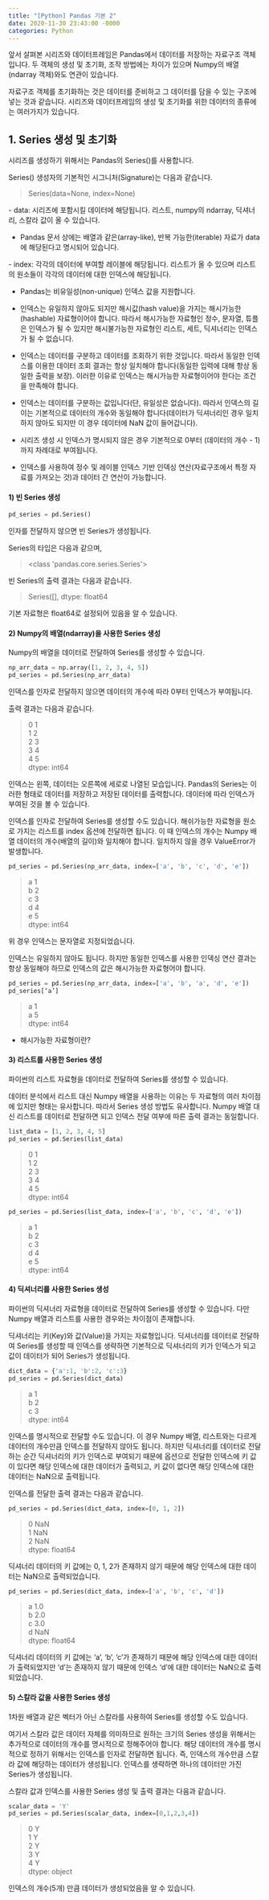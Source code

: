 ```yaml
---
title: "[Python] Pandas 기본 2"
date: 2020-11-30 23:43:00 -0000
categories: Python
---
```

앞서 살펴본 시리즈와 데이터프레임은 Pandas에서 데이터를 저장하는 자료구조 객체입니다. 두 객체의 생성 및 초기화, 조작 방법에는 차이가 있으며 Numpy의 배열(ndarray 객체)와도 연관이 있습니다.

자료구조 객체를 초기화하는 것은 데이터를 준비하고 그 데이터를 담을 수 있는 구조에 넣는 것과 같습니다. 시리즈와 데이터프레임의 생성 및 초기화를 위한 데이터의 종류에는 여러가지가 있습니다.

## 1. Series 생성 및 초기화

시리즈를 생성하기 위해서는 Pandas의 Series()를 사용합니다.

Series() 생성자의 기본적인 시그니처(Signature)는 다음과 같습니다.  
> Series(data=None, index=None)

&#45; data: 시리즈에 포함시킬 데이터에 해당됩니다. 리스트, numpy의 ndarray, 딕셔너리, 스칼라 값이 올 수 있습니다.

- Pandas 문서 상에는 배열과 같은(array-like), 반복 가능한(iterable) 자료가 data에 해당된다고 명시되어 있습니다.

&#45; index: 각각의 데이터에 부여할 레이블에 해당됩니다. 리스트가 올 수 있으며 리스트의 원소들이 각각의 데이터에 대한 인덱스에 해당됩니다.

- Pandas는 비유일성(non-unique) 인덱스 값을 지원합니다.

- 인덱스는 유일하지 않아도 되지만 해시값(hash value)을 가지는 해시가능한(hashable) 자료형이어야 합니다. 따라서 해시가능한 자료형인 정수, 문자열, 튜플은 인덱스가 될 수 있지만 해시불가능한 자료형인 리스트, 세트, 딕셔너리는 인덱스가 될 수 없습니다.

- 인덱스는 데이터를 구분하고 데이터를 조회하기 위한 것입니다. 따라서 동일한 인덱스를 이용한 데이터 조회 결과는 항상 일치해야 합니다(동일한 입력에 대해 항상 동일한 출력을 보장). 이러한 이유로 인덱스는 해시가능한 자료형이어야 한다는 조건을 만족해야 합니다.

- 인덱스는 데이터를 구분하는 값입니다(단, 유일성은 없습니다). 따라서 인덱스의 길이는 기본적으로 데이터의 개수와 동일해야 합니다(데이터가 딕셔너리인 경우 일치하지 않아도 되지만 이 경우 데이터에 NaN 값이 들어갑니다).

- 시리즈 생성 시 인덱스가 명시되지 않은 경우 기본적으로 0부터 (데이터의 개수 - 1)까지 차례대로 부여됩니다.

- 인덱스를 사용하여 정수 및 레이블 인덱스 기반 인덱싱 연산(자료구조에서 특정 자료를 가져오는 것)과 데이터 간 연산이 가능합니다.

#### 1) 빈 Series 생성
```python
pd_series = pd.Series()
```
인자를 전달하지 않으면 빈 Series가 생성됩니다.

Series의 타입은 다음과 같으며,  
> <class 'pandas.core.series.Series'>

빈 Series의 출력 결과는 다음과 같습니다.  
> Series([], dtype: float64

기본 자료형은 float64로 설정되어 있음을 알 수 있습니다.

#### 2) Numpy의 배열(ndarray)을 사용한 Series 생성
Numpy의 배열을 데이터로 전달하여 Series를 생성할 수 있습니다.  
```python
np_arr_data = np.array([1, 2, 3, 4, 5])  
pd_series = pd.Series(np_arr_data)
```
인덱스를 인자로 전달하지 않으면 데이터의 개수에 따라 0부터 인덱스가 부여됩니다.

출력 결과는 다음과 같습니다.
> 0    1  
> 1    2  
> 2    3  
> 3    4  
> 4    5  
> dtype: int64  

인덱스는 왼쪽, 데이터는 오른쪽에 세로로 나열된 모습입니다. Pandas의 Series는 이러한 형태로 데이터를 저장하고 저장된 데이터를 출력합니다. 데이터에 따라 인덱스가 부여된 것을 볼 수 있습니다.

인덱스를 인자로 전달하여 Series를 생성할 수도 있습니다. 해쉬가능한 자료형을 원소로 가지는 리스트를 index 옵션에 전달하면 됩니다. 이 때 인덱스의 개수는 Numpy 배열 데이터의 개수(배열의 길이)와 일치해야 합니다. 일치하지 않을 경우 ValueError가 발생합니다.

```python
pd_series = pd.Series(np_arr_data, index=['a', 'b', 'c', 'd', 'e'])
```
> a    1  
> b    2  
> c    3  
> d    4  
> e    5  
> dtype: int64  

위 경우 인덱스는 문자열로 지정되었습니다.

인덱스는 유일하지 않아도 됩니다. 하지만 동일한 인덱스를 사용한 인덱싱 연산 결과는 항상 동일해야 하므로 인덱스의 값은 해시가능한 자료형어야 합니다.

```python
pd_series = pd.Series(np_arr_data, index=['a', 'b', 'a', 'd', 'e'])
pd_series[‘a’]
```
> a    1  
> a    5  
> dtype: int64  

* 해시가능한 자료형이란?  

#### 3) 리스트를 사용한 Series 생성
파이썬의 리스트 자료형을 데이터로 전달하여 Series를 생성할 수 있습니다.

데이터 분석에서 리스트 대신 Numpy 배열을 사용하는 이유는 두 자료형의 여러 차이점에 있지만 형태는 유사합니다. 따라서 Series 생성 방법도 유사합니다. Numpy 배열 대신 리스트를 데이터로 전달하면 되고 인덱스 전달 여부에 따른 출력 결과는 동일합니다.

```python
list_data = [1, 2, 3, 4, 5]
pd_series = pd.Series(list_data)
```
> 0    1  
> 1    2  
> 2    3  
> 3    4  
> 4    5  
> dtype: int64  

```python
pd_series = pd.Series(list_data, index=['a', 'b', 'c', 'd', 'e'])
```
> a    1  
> b    2  
> c    3  
> d    4  
> e    5  
> dtype: int64  

#### 4) 딕셔너리를 사용한 Series 생성
파이썬의 딕셔너리 자료형을 데이터로 전달하여 Series를 생성할 수 있습니다. 다만 Numpy 배열과 리스트를 사용한 경우와는 차이점이 존재합니다.

딕셔너리는 키(Key)와 값(Value)을 가지는 자료형입니다. 딕셔너리를 데이터로 전달하여 Series를 생성할 때 인덱스를 생략하면 기본적으로 딕셔너리의 키가 인덱스가 되고 값이 데이터가 되어 Series가 생성됩니다.

```python
dict_data = {'a':1, 'b':2, 'c':3}
pd_series = pd.Series(dict_data)
```
> a    1  
> b    2  
> c    3  
> dtype: int64

인덱스를 명시적으로 전달할 수도 있습니다. 이 경우 Numpy 배열, 리스트와는 다르게 데이터의 개수만큼 인덱스를 전달하지 않아도 됩니다. 하지만 딕셔너리를 데이터로 전달하는 순간 딕셔너리의 키가 인덱스로 부여되기 때문에 옵션으로 전달한 인덱스에 키 값이 있다면 해당 인덱스에 대한 데이터가 출력되고, 키 값이 없다면 해당 인덱스에 대한 데이터는 NaN으로 출력됩니다.

인덱스를 전달한 출력 결과는 다음과 같습니다.

```python
pd_series = pd.Series(dict_data, index=[0, 1, 2])
```
> 0   NaN  
> 1   NaN  
> 2   NaN  
> dtype: float64  

딕셔너리 데이터의 키 값에는 0, 1, 2가 존재하지 않기 때문에 해당 인덱스에 대한 데이터는 NaN으로 출력되었습니다.

```python
pd_series = pd.Series(dict_data, index=['a', 'b', 'c', 'd'])
```
> a    1.0  
> b    2.0  
> c    3.0  
> d    NaN  
> dtype: float64  

딕셔너리 데이터의 키 값에는 ‘a’, ‘b’, ‘c’가 존재하기 때문에 해당 인덱스에 대한 데이터가 출력되었지만 ‘d’는 존재하지 않기 때문에 인덱스 ‘d’에 대한 데이터는 NaN으로 출력되었습니다.

#### 5) 스칼라 값을 사용한 Series 생성
1차원 배열과 같은 벡터가 아닌 스칼라를 사용하여 Series를 생성할 수도 있습니다.

여기서 스칼라 값은 데이터 자체를 의미하므로 원하는 크기의 Series 생성을 위해서는 추가적으로 데이터의 개수를 명시적으로 정해주어야 합니다. 해당 데이터의 개수를 명시적으로 정하기 위해서는 인덱스를 인자로 전달하면 됩니다. 즉, 인덱스의 개수만큼 스칼라 값에 해당하는 데이터가 생성됩니다. 인덱스를 생략하면 하나의 데이터만 가진 Series가 생성됩니다.

스칼라 값과 인덱스를 사용한 Series 생성 및 출력 결과는 다음과 같습니다.

```python
scalar_data = 'Y'
pd_series = pd.Series(scalar_data, index=[0,1,2,3,4])
```
> 0    Y  
> 1    Y  
> 2    Y  
> 3    Y  
> 4    Y  
> dtype: object  

인덱스의 개수(5개) 만큼 데이터가 생성되었음을 알 수 있습니다.
